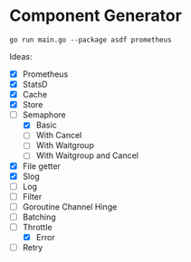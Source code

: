 # Component Generator

```
go run main.go --package asdf prometheus
```

Ideas:
- [x] Prometheus
- [x] StatsD
- [x] Cache
- [x] Store
- [ ] Semaphore
    - [x] Basic
    - [ ] With Cancel
    - [ ] With Waitgroup
    - [ ] With Waitgroup and Cancel
- [x] File getter
- [x] Slog
- [ ] Log
- [ ] Filter
- [ ] Goroutine Channel Hinge
- [ ] Batching
- [ ] Throttle
    - [x] Error
- [ ] Retry
